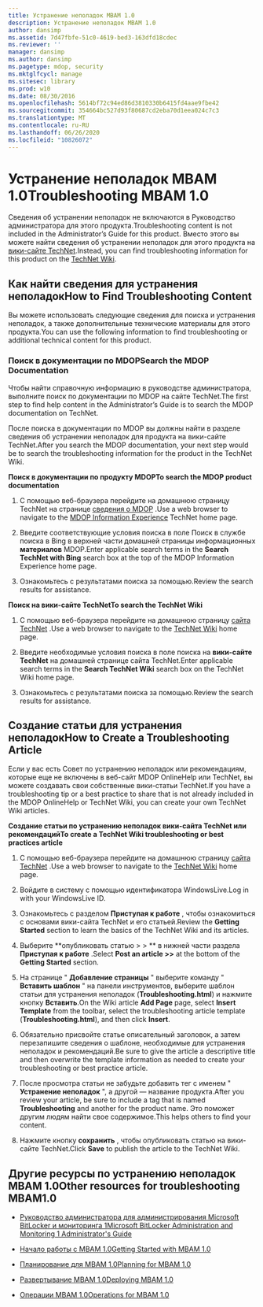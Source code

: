 ```yaml
---
title: Устранение неполадок MBAM 1.0
description: Устранение неполадок MBAM 1.0
author: dansimp
ms.assetid: 7d47fbfe-51c0-4619-bed3-163dfd18cdec
ms.reviewer: ''
manager: dansimp
ms.author: dansimp
ms.pagetype: mdop, security
ms.mktglfcycl: manage
ms.sitesec: library
ms.prod: w10
ms.date: 08/30/2016
ms.openlocfilehash: 5614bf72c94ed86d3810330b6415fd4aae9fbe42
ms.sourcegitcommit: 354664bc527d93f80687cd2eba70d1eea024c7c3
ms.translationtype: MT
ms.contentlocale: ru-RU
ms.lasthandoff: 06/26/2020
ms.locfileid: "10826072"
---
```

# <span data-ttu-id="ece41-103">Устранение неполадок MBAM 1.0</span><span class="sxs-lookup"><span data-stu-id="ece41-103">Troubleshooting MBAM 1.0</span></span>


<span data-ttu-id="ece41-104">Сведения об устранении неполадок не включаются в Руководство администратора для этого продукта.</span><span class="sxs-lookup"><span data-stu-id="ece41-104">Troubleshooting content is not included in the Administrator’s Guide for this product.</span></span> <span data-ttu-id="ece41-105">Вместо этого вы можете найти сведения об устранении неполадок для этого продукта на [вики-сайте TechNet](https://go.microsoft.com/fwlink/p/?LinkId=224905).</span><span class="sxs-lookup"><span data-stu-id="ece41-105">Instead, you can find troubleshooting information for this product on the [TechNet Wiki](https://go.microsoft.com/fwlink/p/?LinkId=224905).</span></span>

## <span data-ttu-id="ece41-106">Как найти сведения для устранения неполадок</span><span class="sxs-lookup"><span data-stu-id="ece41-106">How to Find Troubleshooting Content</span></span>


<span data-ttu-id="ece41-107">Вы можете использовать следующие сведения для поиска и устранения неполадок, а также дополнительные технические материалы для этого продукта.</span><span class="sxs-lookup"><span data-stu-id="ece41-107">You can use the following information to find troubleshooting or additional technical content for this product.</span></span>

### <span data-ttu-id="ece41-108">Поиск в документации по MDOP</span><span class="sxs-lookup"><span data-stu-id="ece41-108">Search the MDOP Documentation</span></span>

<span data-ttu-id="ece41-109">Чтобы найти справочную информацию в руководстве администратора, выполните поиск по документации по MDOP на сайте TechNet.</span><span class="sxs-lookup"><span data-stu-id="ece41-109">The first step to find help content in the Administrator’s Guide is to search the MDOP documentation on TechNet.</span></span>

<span data-ttu-id="ece41-110">После поиска в документации по MDOP вы должны найти в разделе сведения об устранении неполадок для продукта на вики-сайте TechNet.</span><span class="sxs-lookup"><span data-stu-id="ece41-110">After you search the MDOP documentation, your next step would be to search the troubleshooting information for the product in the TechNet Wiki.</span></span>

**<span data-ttu-id="ece41-111">Поиск в документации по продукту MDOP</span><span class="sxs-lookup"><span data-stu-id="ece41-111">To search the MDOP product documentation</span></span>**

1.  <span data-ttu-id="ece41-112">С помощью веб-браузера перейдите на домашнюю страницу TechNet на странице [сведения о MDOP](https://go.microsoft.com/fwlink/?LinkId=236032) .</span><span class="sxs-lookup"><span data-stu-id="ece41-112">Use a web browser to navigate to the [MDOP Information Experience](https://go.microsoft.com/fwlink/?LinkId=236032) TechNet home page.</span></span>

2.  <span data-ttu-id="ece41-113">Введите соответствующие условия поиска в поле Поиск в службе поиска в Bing в верхней части домашней страницы информационных **материалов** MDOP.</span><span class="sxs-lookup"><span data-stu-id="ece41-113">Enter applicable search terms in the **Search TechNet with Bing** search box at the top of the MDOP Information Experience home page.</span></span>

3.  <span data-ttu-id="ece41-114">Ознакомьтесь с результатами поиска за помощью.</span><span class="sxs-lookup"><span data-stu-id="ece41-114">Review the search results for assistance.</span></span>

**<span data-ttu-id="ece41-115">Поиск на вики-сайте TechNet</span><span class="sxs-lookup"><span data-stu-id="ece41-115">To search the TechNet Wiki</span></span>**

1.  <span data-ttu-id="ece41-116">С помощью веб-браузера перейдите на домашнюю страницу [сайта TechNet](https://go.microsoft.com/fwlink/p/?LinkId=224905) .</span><span class="sxs-lookup"><span data-stu-id="ece41-116">Use a web browser to navigate to the [TechNet Wiki](https://go.microsoft.com/fwlink/p/?LinkId=224905) home page.</span></span>

2.  <span data-ttu-id="ece41-117">Введите необходимые условия поиска в поле поиска на **вики-сайте TechNet** на домашней странице сайта TechNet.</span><span class="sxs-lookup"><span data-stu-id="ece41-117">Enter applicable search terms in the **Search TechNet Wiki** search box on the TechNet Wiki home page.</span></span>

3.  <span data-ttu-id="ece41-118">Ознакомьтесь с результатами поиска за помощью.</span><span class="sxs-lookup"><span data-stu-id="ece41-118">Review the search results for assistance.</span></span>

## <span data-ttu-id="ece41-119">Создание статьи для устранения неполадок</span><span class="sxs-lookup"><span data-stu-id="ece41-119">How to Create a Troubleshooting Article</span></span>


<span data-ttu-id="ece41-120">Если у вас есть Совет по устранению неполадок или рекомендациям, которые еще не включены в веб-сайт MDOP OnlineHelp или TechNet, вы можете создавать свои собственные вики-статьи TechNet.</span><span class="sxs-lookup"><span data-stu-id="ece41-120">If you have a troubleshooting tip or a best practice to share that is not already included in the MDOP OnlineHelp or TechNet Wiki, you can create your own TechNet Wiki articles.</span></span>

**<span data-ttu-id="ece41-121">Создание статьи по устранению неполадок вики-сайта TechNet или рекомендаций</span><span class="sxs-lookup"><span data-stu-id="ece41-121">To create a TechNet Wiki troubleshooting or best practices article</span></span>**

1.  <span data-ttu-id="ece41-122">С помощью веб-браузера перейдите на домашнюю страницу [сайта TechNet](https://go.microsoft.com/fwlink/p/?LinkId=224905) .</span><span class="sxs-lookup"><span data-stu-id="ece41-122">Use a web browser to navigate to the [TechNet Wiki](https://go.microsoft.com/fwlink/p/?LinkId=224905) home page.</span></span>

2.  <span data-ttu-id="ece41-123">Войдите в систему с помощью идентификатора WindowsLive.</span><span class="sxs-lookup"><span data-stu-id="ece41-123">Log in with your WindowsLive ID.</span></span>

3.  <span data-ttu-id="ece41-124">Ознакомьтесь с разделом **Приступая к работе** , чтобы ознакомиться с основами вики-сайта TechNet и его статьей.</span><span class="sxs-lookup"><span data-stu-id="ece41-124">Review the **Getting Started** section to learn the basics of the TechNet Wiki and its articles.</span></span>

4.  <span data-ttu-id="ece41-125">Выберите \*\*опубликовать статью &gt; &gt; \*\* в нижней части раздела **Приступая к работе** .</span><span class="sxs-lookup"><span data-stu-id="ece41-125">Select **Post an article &gt;&gt;** at the bottom of the **Getting Started** section.</span></span>

5.  <span data-ttu-id="ece41-126">На странице " **Добавление страницы** " выберите команду " **Вставить шаблон** " на панели инструментов, выберите шаблон статьи для устранения неполадок (**Troubleshooting.html**) и нажмите кнопку **Вставить**.</span><span class="sxs-lookup"><span data-stu-id="ece41-126">On the Wiki article **Add Page** page, select **Insert Template** from the toolbar, select the troubleshooting article template (**Troubleshooting.html**), and then click **Insert**.</span></span>

6.  <span data-ttu-id="ece41-127">Обязательно присвойте статье описательный заголовок, а затем перезапишите сведения о шаблоне, необходимые для устранения неполадок и рекомендаций.</span><span class="sxs-lookup"><span data-stu-id="ece41-127">Be sure to give the article a descriptive title and then overwrite the template information as needed to create your troubleshooting or best practice article.</span></span>

7.  <span data-ttu-id="ece41-128">После просмотра статьи не забудьте добавить тег с именем " **Устранение неполадок** ", а другой — название продукта.</span><span class="sxs-lookup"><span data-stu-id="ece41-128">After you review your article, be sure to include a tag that is named **Troubleshooting** and another for the product name.</span></span> <span data-ttu-id="ece41-129">Это поможет другим людям найти свое содержимое.</span><span class="sxs-lookup"><span data-stu-id="ece41-129">This helps others to find your content.</span></span>

8.  <span data-ttu-id="ece41-130">Нажмите кнопку **сохранить** , чтобы опубликовать статью на вики-сайте TechNet.</span><span class="sxs-lookup"><span data-stu-id="ece41-130">Click **Save** to publish the article to the TechNet Wiki.</span></span>

## <span data-ttu-id="ece41-131">Другие ресурсы по устранению неполадок MBAM 1.0</span><span class="sxs-lookup"><span data-stu-id="ece41-131">Other resources for troubleshooting MBAM1.0</span></span>


-   [<span data-ttu-id="ece41-132">Руководство администратора для администрирования Microsoft BitLocker и мониторинга 1</span><span class="sxs-lookup"><span data-stu-id="ece41-132">Microsoft BitLocker Administration and Monitoring 1 Administrator's Guide</span></span>](index.md)

-   [<span data-ttu-id="ece41-133">Начало работы с MBAM 1.0</span><span class="sxs-lookup"><span data-stu-id="ece41-133">Getting Started with MBAM 1.0</span></span>](getting-started-with-mbam-10.md)

-   [<span data-ttu-id="ece41-134">Планирование для MBAM 1.0</span><span class="sxs-lookup"><span data-stu-id="ece41-134">Planning for MBAM 1.0</span></span>](planning-for-mbam-10.md)

-   [<span data-ttu-id="ece41-135">Развертывание MBAM 1.0</span><span class="sxs-lookup"><span data-stu-id="ece41-135">Deploying MBAM 1.0</span></span>](deploying-mbam-10.md)

-   [<span data-ttu-id="ece41-136">Операции MBAM 1.0</span><span class="sxs-lookup"><span data-stu-id="ece41-136">Operations for MBAM 1.0</span></span>](operations-for-mbam-10.md)

 

 





